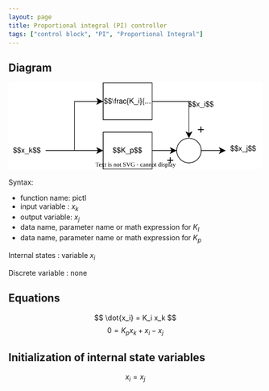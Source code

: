 ```yaml
---
layout: page
title: Proportional integral (PI) controller
tags: ["control block", "PI", "Proportional Integral"]
---
```


## Diagram

![pictl diagram](/pages/models/controlBlocks/proportionalIntegralController/proportionalIntegralController.svg)

Syntax:  

- function name: pictl
- input variable : $x_k$
- output variable: $x_j$
- data name, parameter name or math expression for $K_I$
- data name, parameter name or math expression for $K_p$

Internal states : variable $x_i$

Discrete variable : none

## Equations

$$ \dot{x_i} = K_i x_k $$
$$ 0 = K_p x_k + x_i - x_j $$

## Initialization of internal state variables

$$
x_i = x_j
$$
